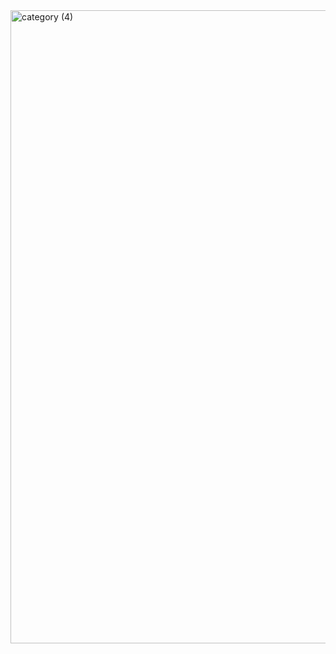 
<img width="1013" alt="category (4)" src="https://user-images.githubusercontent.com/95624701/194452166-5f973024-dc03-494d-8e14-d62a72515b9d.png">
